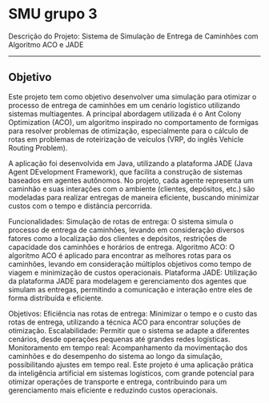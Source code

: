 # SMU grupo 3

Descrição do Projeto: Sistema de Simulação de Entrega de Caminhões com Algoritmo ACO e JADE

---

## Objetivo

Este projeto tem como objetivo desenvolver uma simulação para otimizar o processo de entrega de caminhões em um cenário logístico utilizando sistemas multiagentes. A principal abordagem utilizada é o Ant Colony Optimization (ACO), um algoritmo inspirado no comportamento de formigas para resolver problemas de otimização, especialmente para o cálculo de rotas em problemas de roteirização de veículos (VRP, do inglês Vehicle Routing Problem).

A aplicação foi desenvolvida em Java, utilizando a plataforma JADE (Java Agent DEvelopment Framework), que facilita a construção de sistemas baseados em agentes autônomos. No projeto, cada agente representa um caminhão e suas interações com o ambiente (clientes, depósitos, etc.) são modeladas para realizar entregas de maneira eficiente, buscando minimizar custos com o tempo e distância percorrida.

Funcionalidades:
Simulação de rotas de entrega: O sistema simula o processo de entrega de caminhões, levando em consideração diversos fatores como a localização dos clientes e depósitos, restrições de capacidade dos caminhões e horários de entrega.
Algoritmo ACO: O algoritmo ACO é aplicado para encontrar as melhores rotas para os caminhões, levando em consideração múltiplos objetivos como tempo de viagem e minimização de custos operacionais.
Plataforma JADE: Utilização da plataforma JADE para modelagem e gerenciamento dos agentes que simulam as entregas, permitindo a comunicação e interação entre eles de forma distribuída e eficiente.

Objetivos:
Eficiência nas rotas de entrega: Minimizar o tempo e o custo das rotas de entrega, utilizando a técnica ACO para encontrar soluções de otimização.
Escalabilidade: Permitir que o sistema se adapte a diferentes cenários, desde operações pequenas até grandes redes logísticas.
Monitoramento em tempo real: Acompanhamento da movimentação dos caminhões e do desempenho do sistema ao longo da simulação, possibilitando ajustes em tempo real.
Este projeto é uma aplicação prática da inteligência artificial em sistemas logísticos, com grande potencial para otimizar operações de transporte e entrega, contribuindo para um gerenciamento mais eficiente e reduzindo custos operacionais.